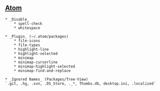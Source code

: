 ## [Atom](https://atom.io)

    * _Disable_
        * spell-check
        * whitespace
    
    * _Plugin_ (~/.atom/packages)
        * file-icons
        * file-types
        * highlight-line
        * highlight-selected
        * minimap
        * minimap-cursorline
        * minimap-highlight-selected
        * minimap-find-and-replace

    * _Ignored Names_ (Packages/Tree-View)
    `.git, .hg, .svn, .DS_Store, ._*, Thumbs.db, desktop.ini, .localized`
